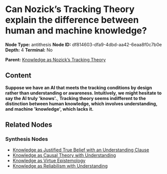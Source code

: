 # Can Nozick’s Tracking Theory explain the difference between human and machine knowledge?

**Node Type:** antithesis
**Node ID:** df814603-dfa9-4dbd-aa42-6eaa8f0c7b0e
**Depth:** 4
**Terminal:** No

**Parent:** [Knowledge as Nozick’s Tracking Theory](knowledge-as-nozicks-tracking-theory-synthesis-7493f9f6-30d1-4288-be5f-af28c330e668.md)

## Content

**Suppose we have an AI that meets the tracking conditions by design rather than understanding or awareness. Intuitively, we might hesitate to say the AI truly 'knows'.**, **Tracking theory seems indifferent to the distinction between human knowledge, which involves understanding, and machine 'knowledge', which lacks it.**

## Related Nodes

### Synthesis Nodes

- [Knowledge as Justified True Belief with an Understanding Clause](knowledge-as-justified-true-belief-with-an-understanding-clause-synthesis-d0cbf5c8-d18c-4f3c-ba0e-0187da5f241a.md)
- [Knowledge as Causal Theory with Understanding](knowledge-as-causal-theory-with-understanding-synthesis-a45b1edd-a327-443f-8c52-43aaec109686.md)
- [Knowledge as Virtue Epistemology](knowledge-as-virtue-epistemology-synthesis-836898e6-8dc5-473b-8391-7127801732f0.md)
- [Knowledge as Reliabilism with Understanding](knowledge-as-reliabilism-with-understanding-synthesis-f98b5d50-b997-4084-ac6e-b2b5d3e1cb27.md)
